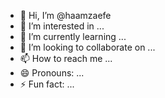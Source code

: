 - 👋 Hi, I’m @haamzaefe
- 👀 I’m interested in ...
- 🌱 I’m currently learning ...
- 💞️ I’m looking to collaborate on ...
- 📫 How to reach me ...
- 😄 Pronouns: ...
- ⚡ Fun fact: ...

<!---
haamzaefe/haamzaefe is a ✨ special ✨ repository because its `README.md` (this file) appears on your GitHub profile.
You can click the Preview link to take a look at your changes.
--->
